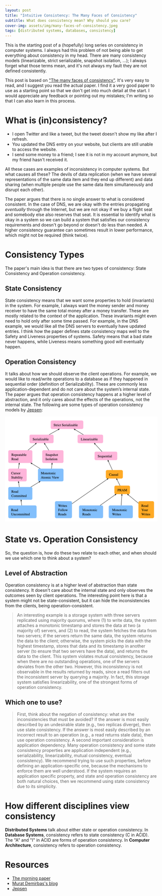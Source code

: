 ```yaml
---
layout: post
title: "Intuitive Consistency: The Many Faces of Consistency"
subtitle: What does consistency mean? Why should you care?
cover-img: assets/img/many-faces-of-consistency.jpeg
tags: [distributed systems, databases, consistency]
---
```


This is the starting post of a (hopefully) long series on consistency in computer systems. I always had this problem of not being able to get everything about consistency in my head. There are many consistency models (linearizable, strict serializable, snapshot isolation, ...); I always forget what those terms mean, and it's not always my fault they are not defined consistently.

This post is based on ["The many faces of consistency"](http://sites.computer.org/debull/A16mar/p3.pdf). It's very easy to read, and I suggest you read the actual paper. I find it a very good paper to use as a starting point so that we don't get into much detail at the start. I would appreciate any feedback or pointing out my mistakes; I'm writing so that I can also learn in this process.

# What is (in)consistency?
* I open Twitter and like a tweet, but the tweet doesn't show my like after I refresh.
* You updated the DNS entry on your website, but clients are still unable to access the website.
* I send some money to a friend; I see it is not in my account anymore, but my friend hasn't received it.

All these cases are examples of inconsistency in computer systems. But what causes all these? The devils of data replication (when we have several representations of the same data item and they end up different) and data sharing (when multiple people use the same data item simultaneously and disrupt each other).

The paper argues that there is no single answer to what is considered consistent. In the case of DNS, we are okay with the entries propagating *eventually* through the Internet, but we are not okay if we buy a flight seat and somebody else also reserves that seat.
It is essential to identify what is okay in a system so we can build a system that satisfies our consistency requirements and doesn't go beyond or doesn't do less than needed. A higher consistency guarantee can sometimes result in lower performance, which might not be required (think twice).

# Consistency Types
The paper's main idea is that there are two types of consistency: State Consistency and Operation consistency.
## State Consistency
State consistency means that we want some properties to hold (invariants) in the system. For example, I always want the money sender and money receiver to have the same total money after a money transfer. These are mostly related to the context of the application. These invariants might even need to hold only after some time passed. For example, in the DNS example, we would like all the DNS servers to eventually have updated entries. I think how the paper defines state consistency maps well to the Safety and Liveness properties of systems. Safety means that a bad state never happens, while Liveness means something good will eventually happen.

## Operation Consistency
It talks about how we should observe the client operations. For example, we would like to read/write operations to a database as if they happened in sequential order (definition of Serializability). These are commonly less application-dependent and do not care about the system’s internal state. The paper argues that operation consistency happens at a higher level of abstraction, and it only cares about the effects of the operations, not the internal state.
The following are some types of operation consistency models by [Jepsen](https://jepsen.io/consistency):

![Jepsen Operation Consistency Model](/assets/img/consistency-models.png)


# State vs. Operation Consistency
So, the question is, how do these two relate to each other, and when should we use which one to think about a system?
## Level of Abstraction
Operation consistency is at a higher level of abstraction than state consistency. It doesn't care about the internal state and only observes the outcomes seen by client operations. The interesting point here is that a system might not be state-consistent, but it can hide the inconsistencies from the clients, being operation-consistent.
> An interesting example is a storage system with three servers replicated using majority quorums, where (1) to write data, the system attaches a monotonic timestamp and stores the data at two (a majority of) servers, and (2) to read, the system fetches the data from two servers; if the servers return the same data, the system returns the data to the client; otherwise, the system picks the data with the highest timestamp, stores that data and its timestamp in another server (to ensure that two servers have the data), and returns the data to the client. This system violates mutual consistency, because when there are no outstanding operations, one of the servers deviates from the other two. However, this inconsistency is not observable in the results returned by reads, since a read filters out the inconsistent server by querying a majority. In fact, this storage system satisfies linearizability, one of the strongest forms of operation consistency.

## Which one to use?
> First, think about the negation of consistency: what are the inconsistencies that must be avoided? If the answer is most easily described by an undesirable state (e.g., two replicas diverge), then use state consistency. If the answer is most easily described by an incorrect result to an operation (e.g., a read returns stale data), then use operation consistency. A second important consideration is application dependency. Many operation consistency and some state consistency properties are application independent (e.g., serializability, linearizability, mutual consistency, eventual consistency). We recommend trying to use such properties, before defining an application-specific one, because the mechanisms to enforce them are well understood. If the system requires an application specific property, and state and operation consistency are both natural choices, then we recommend using state consistency due to its simplicity.

# How different disciplines view consistency
**Distributed Systems** talk about either state or operation consistency. In **Database Systems**, consistency refers to state consistency (C in ACID). The "A" and "I" in ACID are forms of operation consistency. In **Computer Architecture**, consistency refers to operation consistency.

# Resources
* [The morning paper](https://blog.acolyer.org/2017/01/12/the-many-faces-of-consistency/)
* [Murat Demirbas's blog](http://muratbuffalo.blogspot.com/2018/08/the-many-faces-of-consistency.html)
* [Jepsen](https://jepsen.io/consistency)